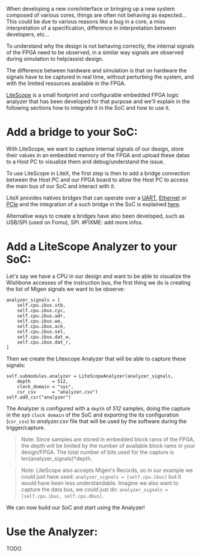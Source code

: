 When developing a new core/interface or bringing up a new system composed of various cores, things are often not behaving as expected... This could be due to various reasons like a bug in a core, a miss interpretation of a specification, difference in interpretation between developers, etc...

To understand why the design is not behaving correctly, the internal signals of the FPGA need to be observed, in a similar way signals are observed during simulation to help/assist design.

The difference between hardware and simulation is that on hardware the signals have to be captured in real time, without perturbing the system, and with the limited resources available in the FPGA.

[LiteScope](https://github.com/enjoy-digital/litescope) is a small footprint and configurable embedded FPGA logic analyzer that has been developed for that purpose and we'll explain in the following sections how to integrate it in the SoC and how to use it.

# Add a bridge to your SoC:

With LiteScope, we want to capture internal signals of our design, store their values in an embedded memory of the FPGA and upload these datas to a Host PC to visualize them and debug/understand the issue.

To use LiteScope in LiteX, the first step is then to add a bridge connection between the Host PC and our FPGA board to allow the Host PC to access the main bus of our SoC and interact with it.

LiteX provides natives bridges that can operate over a [UART](https://github.com/enjoy-digital/litex/wiki/Use-Host-Bridge-to-control-debug-a-SoC#add-a-uart-bridge-to-your-soc), [Ethernet](https://github.com/enjoy-digital/litex/wiki/Use-Host-Bridge-to-control-debug-a-SoC#add-an-ethernet-bridge-to-your-soc) or [PCIe](https://github.com/enjoy-digital/litex/wiki/Use-Host-Bridge-to-control-debug-a-SoC#add-a-pcie-bridge-to-your-soc) and the integration of a such bridge in the SoC is explained [here](https://github.com/enjoy-digital/litex/wiki/Use-Host-Bridge-to-control-debug-a-SoC).

Alternative ways to create a bridges have also been developed, such as USB/SPI (used on Fomu), SPI. #FIXME: add more infos.

# Add a LiteScope Analyzer to your SoC:

Let's say we have a CPU in our design and want to be able to visualize the Wishbone accesses of the instruction bus, the first thing we do is creating the list of Migen signals we want to be observe:

```python3
analyzer_signals = [
    self.cpu.ibus.stb,
    self.cpu.ibus.cyc,
    self.cpu.ibus.adr,
    self.cpu.ibus.we,
    self.cpu.ibus.ack,
    self.cpu.ibus.sel,
    self.cpu.ibus.dat_w,
    self.cpu.ibus.dat_r,
]
```

Then we create the Litescope Analyzer that will be able to capture these signals:

```python3
self.submodules.analyzer = LiteScopeAnalyzer(analyzer_signals,
    depth        = 512,
    clock_domain = "sys",
    csr_csv      = "analyzer.csv")
self.add_csr("analyzer")
```

The Analyzer is configured with a `depth` of *512* samples, doing the capture in the *sys* `clock domain` of the SoC and exporting the its configuration (`csr_csv`) to *analyzer.csv* file that will be used by the software during the trigger/capture.

> Note: Since samples are stored in embedded block rams of the FPGA, the depth will be limited by the number of available block rams in your design/FPGA. The total number of bits used for the capture is len(analyzer_signals)*depth.

> Note: LiteScope also accepts Migen's Records, so in our example we could just have used:  `analyzer_signals = [self.cpu.ibus]` but it would have been less understandable. Imagine we also want to capture the data bus, we could just do:  `analyzer_signals = [self.cpu.ibus, self.cpu.dbus]`. 

We can now build our SoC and start using the Analyzer!

# Use the Analyzer:

TODO
